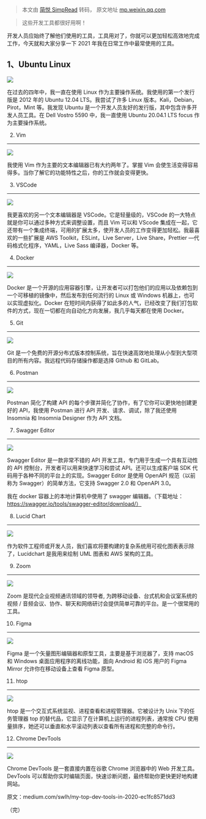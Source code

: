 > 本文由 [简悦 SimpRead](http://ksria.com/simpread/) 转码， 原文地址 [mp.weixin.qq.com](https://mp.weixin.qq.com/s?__biz=MzI4OTA3NDQ0Nw==&mid=2455551253&idx=1&sn=2c37176103463392f12117d2b07803f7&chksm=fb9ca175cceb2863c88d967073b0f5f14a7bbba7d7f5a9e99d3521dda1a08ce7a9ff9dbab321&mpshare=1&scene=1&srcid=0619LYa9R5t69WIOPK0dUHVw&sharer_sharetime=1624092460658&sharer_shareid=7fece245937ac96f04f0fb8e1311fff1#rd)

> 这些开发工具都很好用啊！

开发人员应始终了解他们使用的工具，工具用对了，你就可以更加轻松高效地完成工作，今天就和大家分享一下 2021 年我在日常工作中最常使用的工具。  

1、Ubuntu Linux
--------------

![](https://mmbiz.qpic.cn/mmbiz_png/ICQb3ibohNooZW3DDic6htE9uXeBdSbPibDLiarl4TeKpyrgUvzKrFKHHPnGdMy7elXE7UL7mJEg0PFSS2wlbxbxfQ/640?wx_fmt=png)

在过去的四年中，我一直在使用 Linux 作为主要操作系统。我使用的第一个发行版是 2012 年的 Ubuntu 12.04 LTS。我尝试了许多 Linux 版本。Kali，Debian，Pirot，Mint 等。我发现 Ubuntu 是一个开发人员友好的发行版，其中包含许多开发人员工具。在 Dell Vostro 5590 中，我一直使用 Ubuntu 20.04.1 LTS focus 作为主要操作系统。

2. Vim
------

![](https://mmbiz.qpic.cn/mmbiz_png/ICQb3ibohNooZW3DDic6htE9uXeBdSbPibDvGHvSpVycU4S8vgIDMEObn5RIrTejgtvHUfrdVjfSVdLVwNEItH1Pg/640?wx_fmt=png)

我使用 Vim 作为主要的文本编辑器已有大约两年了。掌握 Vim 会使生活变得容易得多。当你了解它的功能特性之后，你的工作就会变得更快。

3. VSCode
---------

![](https://mmbiz.qpic.cn/mmbiz_png/ICQb3ibohNooZW3DDic6htE9uXeBdSbPibDtolaI89DFIQoEvdI6jreVDltibabZamDpSl0uxfyGiaOUTCFrgZbmqJw/640?wx_fmt=png)

我更喜欢的另一个文本编辑器是 VSCode。它是轻量级的，VSCode 的一大特点就是你可以通过多种方式来调整设置，而且 Vim 可以和 VScode 集成在一起，它还带有一个集成终端，可用的扩展太多，使开发人员的工作变得更加轻松。我最喜欢的一些扩展是 AWS Toolkit，ESLint，Live Server，Live Share，Prettier —代码格式化程序，YAML，Live Sass 编译器，Docker 等。

4. Docker
---------

![](https://mmbiz.qpic.cn/mmbiz_png/ICQb3ibohNooZW3DDic6htE9uXeBdSbPibDGEPCgj9T682rDUryNYoQCZ34KXudlZZ9DSMyucRuXVDicDNLSlR3mdQ/640?wx_fmt=png)

Docker 是一个开源的应用容器引擎，让开发者可以打包他们的应用以及依赖包到一个可移植的镜像中，然后发布到任何流行的 Linux 或 Windows 机器上，也可以实现虚拟化。Docker 在短时间内获得了如此多的人气，已经改变了我们打包软件的方式，现在一切都在向自动化方向发展，我几乎每天都在使用 Docker。

5. Git
------

![](https://mmbiz.qpic.cn/mmbiz_png/ICQb3ibohNooZW3DDic6htE9uXeBdSbPibDawtics9iaCtUduRcPjbXtmT2gRxorR7mOic7Zia5icwPQUQE8V71oEx68icw/640?wx_fmt=png)

Git 是一个免费的开源分布式版本控制系统，旨在快速高效地处理从小型到大型项目的所有内容。我远程代码存储操作都是选择 Github 和 GitLab。

6. Postman
----------

![](https://mmbiz.qpic.cn/mmbiz_png/ICQb3ibohNooZW3DDic6htE9uXeBdSbPibDgN5iauJv4mPOmAicO0o2a4DEFTKlFbwfLiaibwTTg0rbpCPkaibu190USAQ/640?wx_fmt=png)

Postman 简化了构建 API 的每个步骤并简化了协作，有了它你可以更快地创建更好的 API，我使用 Postman 进行 API 开发、请求、调试，除了我还使用 Insomnia 和 Insomnia Designer 作为 API 文档。

7. Swagger Editor
-----------------

![](https://mmbiz.qpic.cn/mmbiz_png/ICQb3ibohNooZW3DDic6htE9uXeBdSbPibDDEXPv9gBTlhLmz2vwvibibbmvLa2HpIibhn8a5raO9DL4gfdF9FlD96Gg/640?wx_fmt=png)

Swagger Editor 是一款非常不错的 API 开发工具，专门用于生成一个具有互动性的 API 控制台，开发者可以用来快速学习和尝试 API。还可以生成客户端 SDK 代码用于各种不同的平台上的实现。Swagger Editor 是使用 OpenAPI 规范（以前称为 Swagger）的简单方法，它支持 Swagger 2.0 和 OpenAPI 3.0。

我在 docker 容器上的本地计算机中使用了 swagger 编辑器。（下载地址：https://swagger.io/tools/swagger-editor/download/）

8. Lucid Chart
--------------

![](https://mmbiz.qpic.cn/mmbiz_png/ICQb3ibohNooZW3DDic6htE9uXeBdSbPibDnQAJ8Cp57BMgtBffSxuVqxwxG94ISHKOoRv5askgSC4bfF3BNiamWWw/640?wx_fmt=png)

作为软件工程师或开发人员，我们喜欢将要构建的复杂系统用可视化图表表示除了，Lucidchart 是我用来绘制 UML 图表和 AWS 架构的工具。

9. Zoom
-------

![](https://mmbiz.qpic.cn/mmbiz_jpg/ICQb3ibohNooZW3DDic6htE9uXeBdSbPibDCaRNsSQic5UyGiaxILiccIQzuPLoPibmb1d3kOEkT34Z4IQxRZ2EUwIvCA/640?wx_fmt=jpeg)

Zoom 是现代企业视频通讯领域的领导者, 为跨移动设备、台式机和会议室系统的视频 / 音频会议、协作、聊天和网络研讨会提供简单可靠的平台。是一个很常用的工具。

10. Figma
---------

![](https://mmbiz.qpic.cn/mmbiz_png/ICQb3ibohNooZW3DDic6htE9uXeBdSbPibDQmFfUOaPzjnTEk6wvCu0Ev8Z3Vr3OyZwqKpLQWWd9zISdb92yR0Jnw/640?wx_fmt=png)

Figma 是一个矢量图形编辑器和原型工具，主要是基于浏览器了，支持 macOS 和 Windows 桌面应用程序的离线功能，面向 Android 和 iOS 用户的 Figma Mirror 允许你在移动设备上查看 Figma 原型。

11. htop
--------

![](https://mmbiz.qpic.cn/mmbiz_png/ICQb3ibohNooZW3DDic6htE9uXeBdSbPibDicpBiaOkqy0WsvQj2ib82DV3BAPVbqUzSfjSoZ95rXclNlmEA7G5kXQVQ/640?wx_fmt=png)

htop 是一个交互式系统监视、进程查看和进程管理器。它被设计为 Unix 下的任务管理器 top 的替代品，它显示了在计算机上运行的进程列表，通常按 CPU 使用量排序，她还可以垂直和水平滚动列表以查看所有进程和完整的命令行。

12. Chrome DevTools
-------------------

![](https://mmbiz.qpic.cn/mmbiz_png/ICQb3ibohNooZW3DDic6htE9uXeBdSbPibD41lXgrSC4RUFbYD3BkXMMlayxylYgU8BG3CeaEektS4kLc3gL7ssJA/640?wx_fmt=png)

Chrome DevTools 是一套直接内置在谷歌 Chrome 浏览器中的 Web 开发工具。DevTools 可以帮助你实时编辑页面，快速诊断问题，最终帮助你更快更好地构建网站。

原文：medium.com/swlh/my-top-dev-tools-in-2020-ec1fc8571dd3

（完）